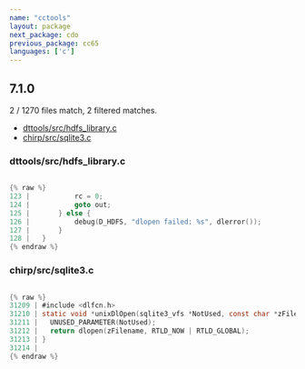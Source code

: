 ```yaml
---
name: "cctools"
layout: package
next_package: cdo
previous_package: cc65
languages: ['c']
---
```

## 7.1.0
2 / 1270 files match, 2 filtered matches.

 - [dttools/src/hdfs_library.c](#dttoolssrchdfs_libraryc)
 - [chirp/src/sqlite3.c](#chirpsrcsqlite3c)

### dttools/src/hdfs_library.c

```c

{% raw %}
123 | 			rc = 0;
124 | 			goto out;
125 | 		} else {
126 | 			debug(D_HDFS, "dlopen failed: %s", dlerror());
127 | 		}
128 | 	}
{% endraw %}

```
### chirp/src/sqlite3.c

```c

{% raw %}
31209 | #include <dlfcn.h>
31210 | static void *unixDlOpen(sqlite3_vfs *NotUsed, const char *zFilename){
31211 |   UNUSED_PARAMETER(NotUsed);
31212 |   return dlopen(zFilename, RTLD_NOW | RTLD_GLOBAL);
31213 | }
31214 | 
{% endraw %}

```